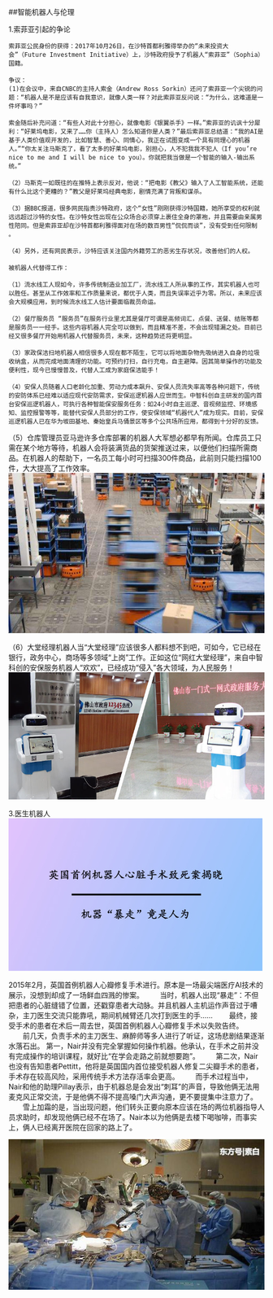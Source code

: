 ##智能机器人与伦理

1.索菲亚引起的争论
    
    索菲亚公民身份的获得：2017年10月26日，在沙特首都利雅得举办的“未来投资大会”（Future Investment Initiative）上，沙特政府授予了机器人“索菲亚”（Sophia）国籍。
    
    争议：
    (1)在会议中，来自CNBC的主持人索金（Andrew Ross Sorkin）还问了索菲亚一个尖锐的问题：“机器人是不是应该有自我意识，就像人类一样？对此索菲亚反问说：“为什么，这难道是一件坏事吗？” 
    
    索金随后补充问道：“有些人对此十分担心，就像电影《银翼杀手》一样。”索菲亚的讥讽十分犀利：“好莱坞电影，又来了……你（主持人）怎么知道你是人类？”最后索菲亚总结道：“我的AI是基于人类价值观开发的，比如智慧、善心、同情心，我正在试图变成一个具有同理心的机器人。”“你太关注马斯克了，看了太多的好莱坞电影，别担心，人不犯我我不犯人（If you’re nice to me and I will be nice to you）。你就把我当做是一个智能的输入-输出系统。” 
    
    （2）马斯克一如既往的在推特上表示反对，他说：“把电影《教父》输入了人工智能系统，还能有什么比这个更糟的？”教父是好莱坞经典电影，剧情充满了背叛和谋杀。 
    
    （3）据BBC报道，很多网民指责沙特政府，这个“女性”刚刚获得沙特国籍，她所享受的权利就远远超过沙特的女性。在沙特女性出现在公众场合必须穿上裹住全身的罩袍，并且需要由亲属男性陪同。但是索菲亚却在沙特首都利雅得面对在场的数百男性“侃侃而谈”，没有受到任何限制 。
    
    （4）另外，还有网民表示，沙特应该关注国内外籍劳工的恶劣生存状况，改善他们的人权。
    
    被机器人代替得工作：
    
    （1）流水线工人现如今，许多传统制造业加工厂，流水线工人所从事的工作，其实机器人也可以胜任。甚至从工作效率和工作质量来说，都优于人类，而且失误率近乎为零。所以，未来应该会大规模应用，到时候流水线工人估计要面临裁员命运。
    
    （2）餐厅服务员 “服务员”在服务行业里尤其是餐厅可谓是高频词汇，点餐、送餐、结账等都是服务员一一经手。这些内容机器人完全可以做到，而且精准不差，不会出现错漏之处。目前已经又很多餐厅开始用机器人代替服务员，未来，这种趋势还将更明显。
    
    （3）家政保洁扫地机器人相信很多人现在都不陌生，它可以将地面杂物先吸纳进入自身的垃圾收纳盒，从而完成地面清理的功能。可预约打扫，自行充电，自主避障。因其简单操作的功能及便利性，现今已慢慢普及，代替人工成为家庭保洁能手！
    
    （4）安保人员随着人口老龄化加重、劳动力成本飙升、安保人员流失率高等各种问题下，传统的安防体系已经难以适应现代安防需求，安保巡逻机器人应世而生。中智科创自主研发的国内首台安保巡逻机器人，可执行各种智能保安服务任务：如24小时自主巡逻、音视频监控、环境感知、监控报警等等，能替代安保人员部分的工作，使安保领域“机器代人”成为现实。目前，安保巡逻机器人已在华为坂田基地、秦始皇兵马俑景区等多个公共场所应用，都得到十分好的反馈。

   （5）仓库管理员亚马逊许多仓库部署的机器人大军想必都早有所闻。仓库员工只需在某个地方等待，机器人会将装满货品的货架推送过来，以便他们扫描所需商品。在机器人的帮助下，一名员工每小时可扫描300件商品，此前则只能扫描100件，大大提高了工作效率。![ca仓库清点机器人.png](https://github.com/bolonghuang/18342027/blob/gh-pages/ca%E4%BB%93%E5%BA%93%E6%B8%85%E7%82%B9%E6%9C%BA%E5%99%A8%E4%BA%BA.png?raw=true)

   （6）大堂经理机器人当“大堂经理”应该很多人都料想不到吧，可如今，它已经在银行，政务中心，商场等多领域“上岗”工作。正如这位“网红大堂经理”，来自中智科创的安保服务机器人“欢欢”，已经成功“侵入”各大领域，为人民服务！ ![大堂经理.png](https://github.com/bolonghuang/18342027/blob/gh-pages/%E5%A4%A7%E5%A0%82%E7%BB%8F%E7%90%86.png?raw=true)

   3.医生机器人![636774359388685714625[1].jpg](https://github.com/bolonghuang/18342027/blob/gh-pages/636774359388685714625%5B1%5D.jpg?raw=true)

   2015年2月，英国首例机器人心瓣修复手术进行。原本是一场最尖端医疗AI技术的展示，没想到却成了一场鲜血四溅的惨案。 　　当时，机器人出现“暴走”：不但把患者的心脏缝错了位置，还戳穿患者大动脉。并且机器人主机运作声音过于嘈杂，主刀医生交流只能靠吼，期间机械臂还几次打到医生的手…… 　　最终，接受手术的患者在术后一周去世，英国首例机器人心瓣修复手术以失败告终。 　　前几天，负责手术的主刀医生、麻醉师等多人进行了听证，这场悲剧结果逐渐水落石出。
   第一，Nair并没有完全掌握如何操作机器。他承认，在手术之前并没有完成操作的培训课程，就好比“在学会走路之前就想要跑”。 　　第二次，Nair也没有告知患者Pettitt，他将是英国国内首位接受机器人修复二尖瓣手术的患者，手术存在较高风险，采用传统手术方法存活率会更高。 　　而手术过程当中，Nair和他的助理Pillay表示，由于机器总是会发出“刺耳”的声音，导致他俩无法用麦克风正常交流，于是他俩不得不提高嗓门大声沟通，更不要提集中注意力了。 　　雪上加霜的是，当出现问题，他们转头正要向原本应该在场的两位机器指导人员求助时，却发现他俩已经不在场了。Nair本以为他俩是去楼下喝咖啡，而事实上，俩人已经离开医院在回家的路上了。

![u=283424587,569060181&fm=173&app=25&f=JPEG[1].jpg](https://github.com/bolonghuang/18342027/blob/gh-pages/u=283424587,569060181&fm=173&app=25&f=JPEG%5B1%5D.jpg?raw=true)

